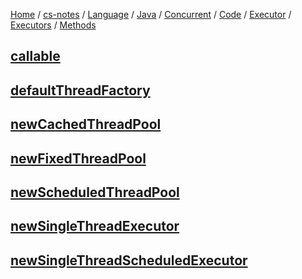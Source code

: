 [Home](https://mengxianbin.github.io) /
[cs-notes](https://mengxianbin.github.io/cs-notes/site) /
[Language](https://mengxianbin.github.io/cs-notes/site/Language) /
[Java](https://mengxianbin.github.io/cs-notes/site/Language/Java) /
[Concurrent](https://mengxianbin.github.io/cs-notes/site/Language/Java/Concurrent) /
[Code](https://mengxianbin.github.io/cs-notes/site/Language/Java/Concurrent/Code) /
[Executor](https://mengxianbin.github.io/cs-notes/site/Language/Java/Concurrent/Code/Executor) /
[Executors](https://mengxianbin.github.io/cs-notes/site/Language/Java/Concurrent/Code/Executor/Executors) /
[Methods](https://mengxianbin.github.io/cs-notes/site/Language/Java/Concurrent/Code/Executor/Executors/Methods)

## [callable](https://mengxianbin.github.io/cs-notes/site/Language/Java/Concurrent/Code/Executor/Executors/Methods/callable)

## [defaultThreadFactory](https://mengxianbin.github.io/cs-notes/site/Language/Java/Concurrent/Code/Executor/Executors/Methods/defaultThreadFactory)

## [newCachedThreadPool](https://mengxianbin.github.io/cs-notes/site/Language/Java/Concurrent/Code/Executor/Executors/Methods/newCachedThreadPool)

## [newFixedThreadPool](https://mengxianbin.github.io/cs-notes/site/Language/Java/Concurrent/Code/Executor/Executors/Methods/newFixedThreadPool)

## [newScheduledThreadPool](https://mengxianbin.github.io/cs-notes/site/Language/Java/Concurrent/Code/Executor/Executors/Methods/newScheduledThreadPool)

## [newSingleThreadExecutor](https://mengxianbin.github.io/cs-notes/site/Language/Java/Concurrent/Code/Executor/Executors/Methods/newSingleThreadExecutor)

## [newSingleThreadScheduledExecutor](https://mengxianbin.github.io/cs-notes/site/Language/Java/Concurrent/Code/Executor/Executors/Methods/newSingleThreadScheduledExecutor)
